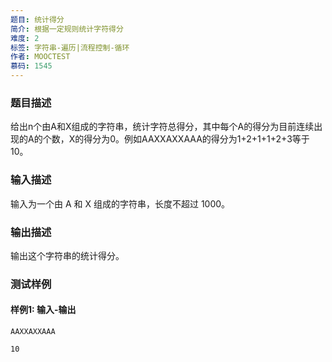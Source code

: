 ```yaml
---
题目: 统计得分
简介: 根据一定规则统计字符得分
难度: 2
标签: 字符串-遍历|流程控制-循环
作者: MOOCTEST
慕码: 1545
---
```


### 题目描述

给出n个由A和X组成的字符串，统计字符总得分，其中每个A的得分为目前连续出现的A的个数，X的得分为0。例如AAXXAXXAAA的得分为1+2+1+1+2+3等于10。

### 输入描述

输入为一个由 A 和 X 组成的字符串，长度不超过 1000。

### 输出描述

输出这个字符串的统计得分。

### 测试样例

#### 样例1: 输入-输出

```
AAXXAXXAAA
```

```
10
```

